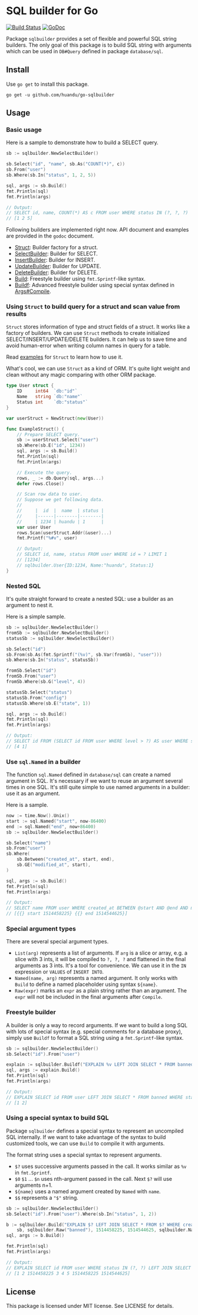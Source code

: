 # SQL builder for Go #

[![Build Status](https://travis-ci.org/huandu/go-sqlbuilder.svg?branch=master)](https://travis-ci.org/huandu/go-sqlbuilder)
[![GoDoc](https://godoc.org/github.com/huandu/go-sqlbuilder?status.svg)](https://godoc.org/github.com/huandu/go-sqlbuilder)

Package `sqlbuilder` provides a set of flexible and powerful SQL string builders. The only goal of this package is to build SQL string with arguments which can be used in `DB#Query` defined in package `database/sql`.

## Install ##

Use `go get` to install this package.

    go get -u github.com/huandu/go-sqlbuilder

## Usage ##

### Basic usage ###

Here is a sample to demonstrate how to build a SELECT query.

```go
sb := sqlbuilder.NewSelectBuilder()

sb.Select("id", "name", sb.As("COUNT(*)", c))
sb.From("user")
sb.Where(sb.In("status", 1, 2, 5))

sql, args := sb.Build()
fmt.Println(sql)
fmt.Println(args)

// Output:
// SELECT id, name, COUNT(*) AS c FROM user WHERE status IN (?, ?, ?)
// [1 2 5]
```

Following builders are implemented right now. API document and examples are provided in the `godoc` document.

* [Struct](https://godoc.org/github.com/huandu/go-sqlbuilder#Struct): Builder factory for a struct.
* [SelectBuilder](https://godoc.org/github.com/huandu/go-sqlbuilder#SelectBuilder): Builder for SELECT.
* [InsertBuilder](https://godoc.org/github.com/huandu/go-sqlbuilder#InsertBuilder): Builder for INSERT.
* [UpdateBuilder](https://godoc.org/github.com/huandu/go-sqlbuilder#UpdateBuilder): Builder for UPDATE.
* [DeleteBuilder](https://godoc.org/github.com/huandu/go-sqlbuilder#DeleteBuilder): Builder for DELETE.
* [Build](https://godoc.org/github.com/huandu/go-sqlbuilder#Build): Freestyle builder using `fmt.Sprintf`-like syntax.
* [Buildf](https://godoc.org/github.com/huandu/go-sqlbuilder#Buildf): Advanced freestyle builder using special syntax defined in [Args#Compile](https://godoc.org/github.com/huandu/go-sqlbuilder#Args.Compile).

### Using `Struct` to build query for a struct and scan value from results ###

`Struct` stores information of type and struct fields of a struct. It works like a factory of builders. We can use `Struct` methods to create initialized SELECT/INSERT/UPDATE/DELETE builders. It can help us to save time and avoid human-error when writing column names in query for a table.

Read [examples](https://godoc.org/github.com/huandu/go-sqlbuilder#Struct) for `Struct` to learn how to use it.

What's cool, we can use `Struct` as a kind of ORM. It's quite light weight and clean without any magic comparing with other ORM package.

```go
type User struct {
    ID     int64  `db:"id"`
    Name   string `db:"name"`
    Status int    `db:"status"`
}

var userStruct = NewStruct(new(User))

func ExampleStruct() {
    // Prepare SELECT query.
    sb := userStruct.Select("user")
    sb.Where(sb.E("id", 1234))
    sql, args := sb.Build()
    fmt.Println(sql)
    fmt.Println(args)

    // Execute the query.
    rows, _ := db.Query(sql, args...)
    defer rows.Close()

    // Scan row data to user.
    // Suppose we get following data.
    //
    //     |  id  |  name  | status |
    //     |------|--------|--------|
    //     | 1234 | huandu | 1      |
    var user User
    rows.Scan(userStruct.Addr(&user)...)
    fmt.Printf("%#v", user)

    // Output:
    // SELECT id, name, status FROM user WHERE id = ? LIMIT 1
    // [1234]
    // sqlbuilder.User{ID:1234, Name:"huandu", Status:1}
}
```

### Nested SQL ###

It's quite straight forward to create a nested SQL: use a builder as an argument to nest it.

Here is a simple sample.

```go
sb := sqlbuilder.NewSelectBuilder()
fromSb := sqlbuilder.NewSelectBuilder()
statusSb := sqlbuilder.NewSelectBuilder()

sb.Select("id")
sb.From(sb.As(fmt.Sprintf("(%v)", sb.Var(fromSb), "user")))
sb.Where(sb.In("status", statusSb))

fromSb.Select("id")
fromSb.From("user")
fromSb.Where(sb.G("level", 4))

statusSb.Select("status")
statusSb.From("config")
statusSb.Where(sb.E("state", 1))

sql, args := sb.Build()
fmt.Println(sql)
fmt.Println(args)

// Output:
// SELECT id FROM (SELECT id FROM user WHERE level > ?) AS user WHERE status IN (SELECT status FROM config WHERE state = ?)
// [4 1]
```

### Use `sql.Named` in a builder ###

The function `sql.Named` defined in `database/sql` can create a named argument in SQL. It's necessary if we want to reuse an argument several times in one SQL. It's still quite simple to use named arguments in a builder: use it as an argument.

Here is a sample.

```go
now := time.Now().Unix()
start := sql.Named("start", now-86400)
end := sql.Named("end", now+86400)
sb := sqlbuilder.NewSelectBuilder()

sb.Select("name")
sb.From("user")
sb.Where(
    sb.Between("created_at", start, end),
    sb.GE("modified_at", start),
)

sql, args := sb.Build()
fmt.Println(sql)
fmt.Println(args)

// Output:
// SELECT name FROM user WHERE created_at BETWEEN @start AND @end AND modified_at >= @start
// [{{} start 1514458225} {{} end 1514544625}]
```

### Special argument types ###

There are several special argument types.

* `List(arg)` represents a list of arguments. If `arg` is a slice or array, e.g. a slice with 3 ints, it will be compiled to `?, ?, ?` and flattened in the final arguments as 3 ints. It's a tool for convenience. We can use it in the `IN` expression or `VALUES` of `INSERT INTO`.
* `Named(name, arg)` represents a named argument. It only works with `Build` to define a named placeholder using syntax `${name}`.
* `Raw(expr)` marks an `expr` as a plain string rather than an argument. The `expr` will not be included in the final arguments after `Compile`.

### Freestyle builder ###

A builder is only a way to record arguments. If we want to build a long SQL with lots of special syntax (e.g. special comments for a database proxy), simply use `Buildf` to format a SQL string using a `fmt.Sprintf`-like syntax.

```go
sb := sqlbuilder.NewSelectBuilder()
sb.Select("id").From("user")

explain := sqlbuilder.Buildf("EXPLAIN %v LEFT JOIN SELECT * FROM banned WHERE state IN (%v, %v)", sb, 1, 2)
sql, args := explain.Build()
fmt.Println(sql)
fmt.Println(args)

// Output:
// EXPLAIN SELECT id FROM user LEFT JOIN SELECT * FROM banned WHERE state IN (?, ?)
// [1 2]
```

### Using a special syntax to build SQL ###

Package `sqlbuilder` defines a special syntax to represent an uncompiled SQL internally. If we want to take advantage of the syntax to build customized tools, we can use `Build` to compile it with arguments.

The format string uses a special syntax to represent arguments.

* `$?` uses successive arguments passed in the call. It works similar as `%v` in `fmt.Sprintf`.
* `$0` `$1` ... `$n` uses nth-argument passed in the call. Next `$?` will use arguments n+1.
* `${name}` uses a named argument created by `Named` with `name`.
* `$$` represents a `"$"` string.

```go
sb := sqlbuilder.NewSelectBuilder()
sb.Select("id").From("user").Where(sb.In("status", 1, 2))

b := sqlbuilder.Build("EXPLAIN $? LEFT JOIN SELECT * FROM $? WHERE created_at > $? AND state IN (${states}) AND modified_at BETWEEN $2 AND $?",
    sb, sqlbuilder.Raw("banned"), 1514458225, 1514544625, sqlbuilder.Named("states", sqlbuilder.List([]int{3, 4, 5})))
sql, args := b.Build()

fmt.Println(sql)
fmt.Println(args)

// Output:
// EXPLAIN SELECT id FROM user WHERE status IN (?, ?) LEFT JOIN SELECT * FROM banned WHERE created_at > ? AND state IN (?, ?, ?) AND modified_at BETWEEN ? AND ?
// [1 2 1514458225 3 4 5 1514458225 1514544625]
```

## License ##

This package is licensed under MIT license. See LICENSE for details.